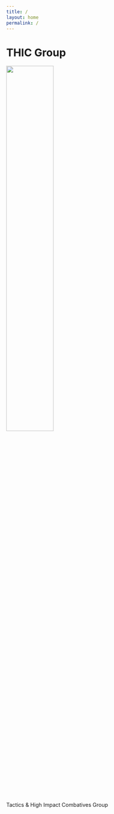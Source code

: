 ```yaml
---
title: /
layout: home
permalink: /
---
```


# THIC Group

<img src="/assets/thic.png" width="50%">

Tactics & High Impact Combatives Group
